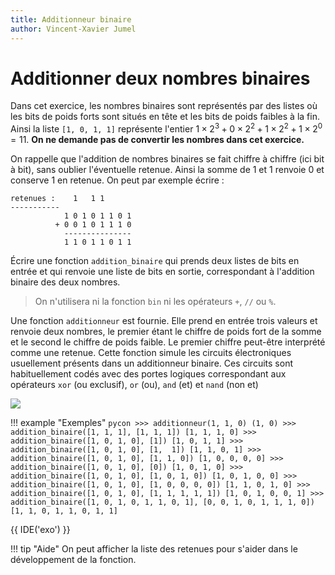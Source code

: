```yaml
---
title: Additionneur binaire
author: Vincent-Xavier Jumel
---
```

# Additionner deux nombres binaires

Dans cet exercice, les nombres binaires sont représentés par des listes où
les bits de poids forts sont situés en tête et les bits de poids faibles à
la fin. Ainsi la liste `[1, 0, 1, 1]` représente l'entier $1×2^3 + 0×2^2 +
1×2^2 + 1×2^0 = 11$. **On ne demande pas de convertir les nombres dans cet
exercice.**

On rappelle que l'addition  de nombres binaires se fait chiffre à chiffre (ici
bit à bit), sans oublier l'éventuelle retenue. Ainsi la somme de 1 et 1
renvoie 0 et conserve 1 en retenue. On peut par exemple écrire :

```
retenues :    1   1 1
-----------
            1 0 1 0 1 1 0 1
          + 0 0 1 0 1 1 1 0
            ---------------
            1 1 0 1 1 0 1 1
```
Écrire une fonction `addition_binaire` qui prends deux listes de bits en
entrée et qui renvoie une liste de bits en sortie, correspondant à
l'addition binaire des deux nombres.

> On n'utilisera ni la fonction `bin` ni les opérateurs `+`, `//` ou `%`.

Une fonction `additionneur` est fournie. Elle prend en entrée trois valeurs
et renvoie deux nombres, le premier étant le chiffre de poids fort de la
somme et le second le chiffre de poids faible. Le premier chiffre peut-être
interprété comme une retenue. Cette fonction simule les circuits
électroniques usuellement présents dans un additionneur binaire. Ces circuits
sont habituellement codés avec des portes logiques correspondant aux
opérateurs `xor` (ou exclusif), `or` (ou), `and` (et) et `nand` (non et)

![](Schema_logique_additionneur_complet.gif)

!!! example "Exemples"
    ```pycon
    >>> additionneur(1, 1, 0)
    (1, 0)
    >>> addition_binaire([1, 1, 1], [1, 1, 1])
    [1, 1, 1, 0]
    >>> addition_binaire([1, 0, 1, 0], [1])
    [1, 0, 1, 1]
    >>> addition_binaire([1, 0, 1, 0], [1,  1])
    [1, 1, 0, 1]
    >>> addition_binaire([1, 0, 1, 0], [1, 1, 0])
    [1, 0, 0, 0, 0]
    >>> addition_binaire([1, 0, 1, 0], [0])
    [1, 0, 1, 0]
    >>> addition_binaire([1, 0, 1, 0], [1, 0, 1, 0])
    [1, 0, 1, 0, 0]
    >>> addition_binaire([1, 0, 1, 0], [1, 0, 0, 0, 0])
    [1, 1, 0, 1, 0]
    >>> addition_binaire([1, 0, 1, 0], [1, 1, 1, 1, 1])
    [1, 0, 1, 0, 0, 1]
    >>> addition_binaire([1, 0, 1, 0, 1, 1, 0, 1], [0, 0, 1, 0, 1, 1, 1, 0])
    [1, 1, 0, 1, 1, 0, 1, 1]
    ```

{{ IDE('exo') }}

!!! tip "Aide"
    On peut afficher la liste des retenues pour s'aider dans le
    développement de la fonction.
